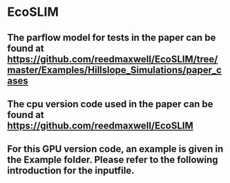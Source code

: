 # EcoSLIM

## The parflow model for tests in the paper can be found at https://github.com/reedmaxwell/EcoSLIM/tree/master/Examples/Hillslope_Simulations/paper_cases  
## The cpu version code used in the paper can be found at https://github.com/reedmaxwell/EcoSLIM  
## For this GPU version code, an example is given in the Example folder. Please refer to the following introduction for the inputfile.


